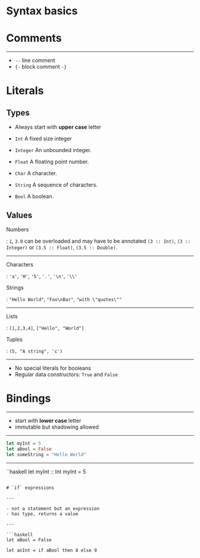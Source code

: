# Syntax basics

# Comments

---

- `--` line comment
- `{-` block comment `-}`

# Literals

## Types

- Always start with **upper case** letter

- `Int` A fixed size integer
- `Integer` An unbounded integer.
- `Float` A floating point number.
- `Char` A character.
- `String` A sequence of characters.
- `Bool` A boolean.

## Values

Numbers

:   `1`, `3.0` can be overloaded and may have to be annotated `(3 :: Int)`, `(3 :: Integer)` or `(3.5 :: Float)`,
    `(3.5 :: Double)`.

---

Characters

:   `'a'`, `'H'`, `'5'`, `'.'`, `'\n'`, `'\\'`

Strings

:   `"Hello World"`, `"Foo\nBar"`, `"with \"quotes\""`

---

Lists

:   `[1,2,3,4]`, `["Hello", "World"]`

Tuples

:   `(5, "A string", 'c')`

--- 

- No special literals for booleans
- Regular data constructors:  `True` and `False`

# Bindings

---

- start with **lower case** letter
- immutable but shadowing allowed

--- 

```haskell
let myInt = 5
let aBool = False
let someString = "Hello World"
```

---

``haskell
let myInt :: Int
    myInt = 5
```

# `if` expressions

---

- not a statement but an expression
- has type, returns a value

---

```haskell
let aBool = False

let anInt = if aBool then 8 else 9
```
